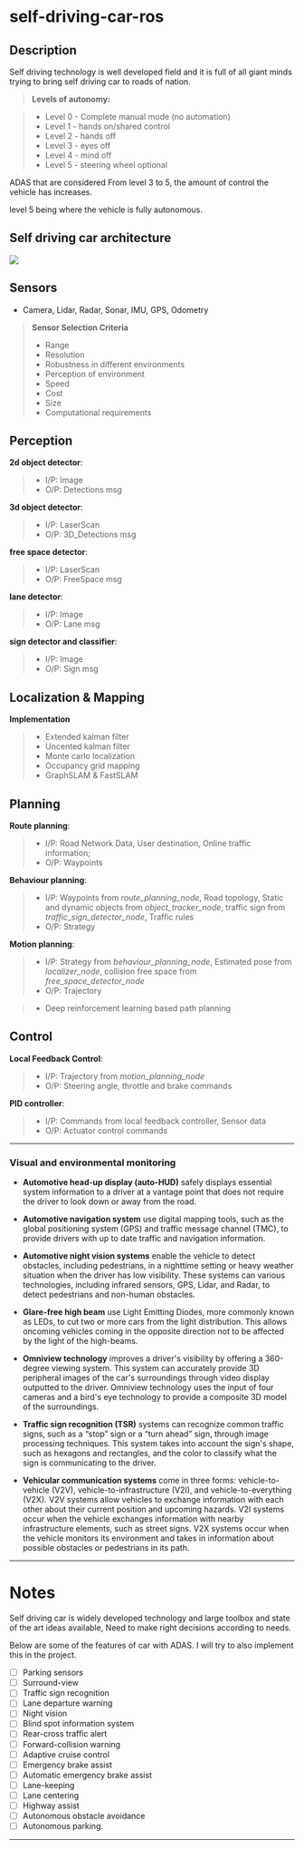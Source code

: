 # self-driving-car-ros

## Description

Self driving technology is well developed field and it is full of all giant minds trying to bring self driving car to roads of nation.

> **Levels of autonomy:**

> * Level 0 - Complete manual mode (no automation)
> * Level 1 - hands on/shared control
> * Level 2 - hands off 
> * Level 3 - eyes off
> * Level 4 - mind off 
> * Level 5 - steering wheel optional


ADAS that are considered From level 3 to 5, the amount of control the vehicle has increases.

level 5 being where the vehicle is fully autonomous.

## Self driving car architecture

![](https://github.com/bhavikmk/self-driving-car-ros/blob/main/assets/ros-architecture-car.png)


## **Sensors**
  - Camera, Lidar, Radar, Sonar, IMU, GPS, Odometry

> **Sensor Selection Criteria**
>   * Range
>   * Resolution
>   * Robustness in different environments
>   * Perception of environment
>   * Speed
>   * Cost
>   * Size
>   * Computational requirements

## Perception

**2d object detector**:
> * I/P: Image
> * O/P: Detections msg

**3d object detector**:
> * I/P: LaserScan
> * O/P: 3D_Detections msg

**free space detector**:
> * I/P: LaserScan
> * O/P: FreeSpace msg

**lane detector**:
> * I/P: Image
> * O/P: Lane msg

**sign detector and classifier**:
> * I/P: Image
> * O/P: Sign msg

## Localization & Mapping

**Implementation**
> * Extended kalman filter
> * Uncented kalman filter
> * Monte carlo localization
> * Occupancy grid mapping
> * GraphSLAM & FastSLAM 

## Planning

**Route planning**: 
> * I/P: Road Network Data, User destination, Online traffic information; 
> * O/P: Waypoints

**Behaviour planning**:
> * I/P: Waypoints from *route_planning_node*, Road topology, Static and dynamic objects from *object_tracker_node*, traffic sign from *traffic_sign_detector_node*, Traffic rules
> * O/P: Strategy

**Motion planning**:
> * I/P: Strategy from *behaviour_planning_node*, Estimated pose from *localizer_node*, collision free space from *free_space_detector_node*
> * O/P: Trajectory

> * Deep reinforcement learning based path planning

## Control

**Local Feedback Control**:
> * I/P: Trajectory from *motion_planning_node*
> * O/P: Steering angle, throttle and brake commands

**PID controller**:
> * I/P: Commands from local feedback controller, Sensor data 
> * O/P: Actuator control commands
---------------

### Visual and environmental monitoring

* **Automotive head-up display (auto-HUD)**  safely displays essential system information to a driver at a vantage point that does not require the driver to look down or away from the road.

* **Automotive navigation system** use digital mapping tools, such as the global positioning system (GPS) and traffic message channel (TMC), to provide drivers with up to date traffic and navigation information.

* **Automotive night vision systems** enable the vehicle to detect obstacles, including pedestrians, in a nighttime setting or heavy weather situation when the driver has low visibility. These systems can various technologies, including infrared sensors, GPS, Lidar, and Radar, to detect pedestrians and non-human obstacles.

* **Glare-free high beam** use Light Emitting Diodes, more commonly known as LEDs, to cut two or more cars from the light distribution. This allows oncoming vehicles coming in the opposite direction not to be affected by the light of the  high-beams. 
  
* **Omniview technology** improves a driver's visibility by offering a 360-degree viewing system. This system can accurately provide 3D peripheral images of the car's surroundings through video display outputted to the driver. Omniview technology uses the input of four cameras and a bird's eye technology to provide a composite 3D model of the surroundings.

* **Traffic sign recognition (TSR)** systems can recognize common traffic signs, such as a “stop” sign or a “turn ahead” sign, through image processing techniques. This system takes into account the sign's shape, such as hexagons and rectangles, and the color to classify what the sign is communicating to the driver. 

* **Vehicular communication systems** come in three forms: vehicle-to-vehicle (V2V), vehicle-to-infrastructure (V2I), and vehicle-to-everything (V2X). V2V systems allow vehicles to exchange information with each other about their current position and upcoming hazards. V2I systems occur when the vehicle exchanges information with nearby infrastructure elements, such as street signs. V2X systems occur when the vehicle monitors its environment and takes in information about possible obstacles or pedestrians in its path.


---------------

# Notes

Self driving car is widely developed technology and large toolbox and state of the art ideas available, Need to make right decisions according to needs. 

Below are some of the features of car with ADAS. I will try to also implement this in the project.

- [ ] Parking sensors 
- [ ] Surround-view 
- [ ] Traffic sign recognition 
- [ ] Lane departure warning 
- [ ] Night vision
- [ ] Blind spot information system
- [ ] Rear-cross traffic alert
- [ ] Forward-collision warning
- [ ] Adaptive cruise control 
- [ ] Emergency brake assist
- [ ] Automatic emergency brake assist
- [ ] Lane-keeping
- [ ] Lane centering
- [ ] Highway assist
- [ ] Autonomous obstacle avoidance
- [ ] Autonomous parking.

--------------